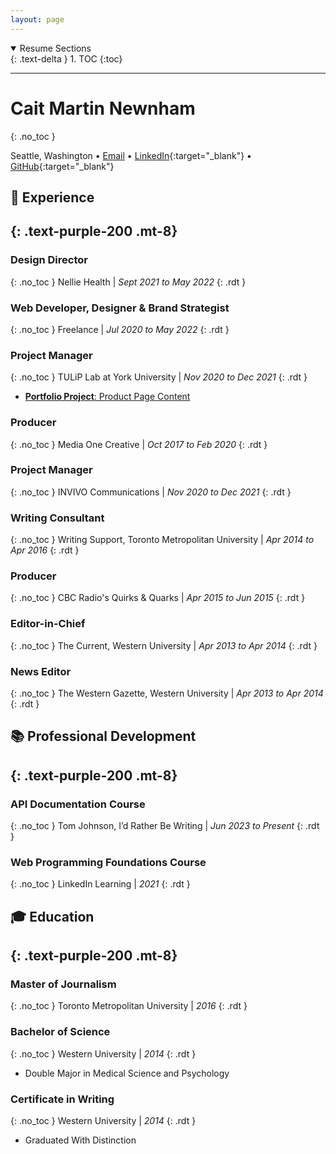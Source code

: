 ```yaml
---
layout: page
---
```


<details open markdown="block">
  <summary>
    Resume Sections
  </summary>
  {: .text-delta }
1. TOC
{:toc}
</details>

---

# Cait Martin Newnham
{: .no_toc }

Seattle, Washington • [Email](mailto:hello@iamcait.com) • [LinkedIn](https://linkedin.com/in/caitmn){:target="_blank"} • [GitHub](https://lgithub.com/helloiamcait){:target="_blank"}


## 💼 Experience
{: .text-purple-200 .mt-8}
---

### Design Director
{: .no_toc }
Nellie Health | _Sept 2021 to May 2022_
{: .rdt }

### Web Developer, Designer & Brand Strategist
{: .no_toc }
Freelance | _Jul 2020 to May 2022_
{: .rdt }

### Project Manager
{: .no_toc }
TULiP Lab at York University | _Nov 2020 to Dec 2021_
{: .rdt }
- [**Portfolio Project**: Product Page Content](../portfolio/sample1)

### Producer
{: .no_toc }
Media One Creative | _Oct 2017 to Feb 2020_
{: .rdt }

### Project Manager
{: .no_toc }
INVIVO Communications | _Nov 2020 to Dec 2021_
{: .rdt }

### Writing Consultant
{: .no_toc }
Writing Support, Toronto Metropolitan University | _Apr 2014 to Apr 2016_
{: .rdt }

### Producer
{: .no_toc }
CBC Radio's Quirks & Quarks | _Apr 2015 to Jun 2015_
{: .rdt }

### Editor-in-Chief
{: .no_toc }
The Current, Western University | _Apr 2013 to Apr 2014_
{: .rdt }

### News Editor
{: .no_toc }
The Western Gazette, Western University | _Apr 2013 to Apr 2014_
{: .rdt }



## 📚 Professional Development
{: .text-purple-200 .mt-8}
---

### API Documentation Course
{: .no_toc }
Tom Johnson, I’d Rather Be Writing | _Jun 2023 to Present_
{: .rdt }

### Web Programming Foundations Course
{: .no_toc }
LinkedIn Learning | _2021_
{: .rdt }

## 🎓 Education
{: .text-purple-200 .mt-8}
---


### Master of Journalism
{: .no_toc }
Toronto Metropolitan University | _2016_
{: .rdt }

### Bachelor of Science
{: .no_toc }
Western University | _2014_
{: .rdt }
- Double Major in Medical Science and Psychology

### Certificate in Writing
{: .no_toc }
Western University | _2014_
{: .rdt }
- Graduated With Distinction

